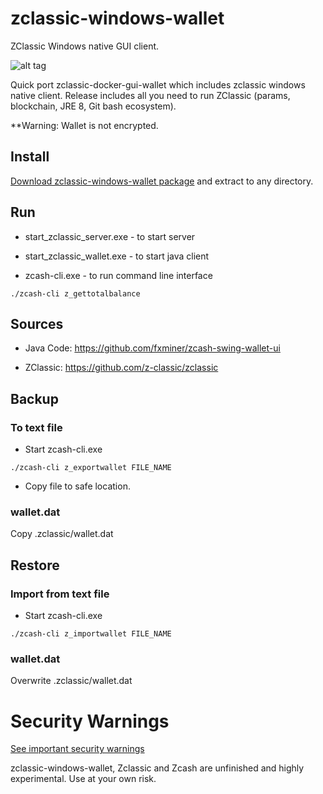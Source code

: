 # zclassic-windows-wallet

ZClassic Windows native GUI client.

![alt tag](https://raw.githubusercontent.com/wiki/fxminer/zclassic-windows-wallet/images/zclassic-windows-wallet_v0.0.5.png) 


Quick port zclassic-docker-gui-wallet which includes zclassic windows native client.
Release includes all you need to run ZClassic (params, blockchain, JRE 8, Git bash ecosystem).

**Warning: Wallet is not encrypted. 

## Install 
[Download zclassic-windows-wallet package](https://github.com/fxminer/zclassic-windows-wallet/releases) and extract to any directory.

## Run

- start_zclassic_server.exe - to start server

- start_zclassic_wallet.exe - to start java client

- zcash-cli.exe - to run command line interface
```
./zcash-cli z_gettotalbalance
```

## Sources

- Java Code: https://github.com/fxminer/zcash-swing-wallet-ui

- ZClassic: https://github.com/z-classic/zclassic

## Backup

### To text file

- Start zcash-cli.exe
```
./zcash-cli z_exportwallet FILE_NAME
```

- Copy file to safe location.

### wallet.dat

Copy .zclassic/wallet.dat

## Restore

### Import from text file

- Start zcash-cli.exe
```
./zcash-cli z_importwallet FILE_NAME
```

### wallet.dat
Overwrite .zclassic/wallet.dat

# Security Warnings
[See important security warnings](https://github.com/z-classic/zclassic/blob/master/doc/security-warnings.md)

zclassic-windows-wallet, Zclassic and Zcash are unfinished and highly experimental. Use at your own risk.

